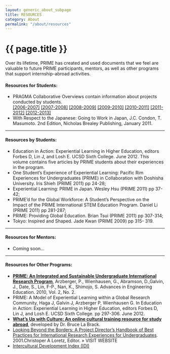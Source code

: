 ```yaml
---
layout: generic_about_subpage
title: RESOURCES
category: About
permalink: "/about/resources"
---
```


# {{ page.title }}

Over its lifetime, PRIME has created and used documents that we feel are valuable to future PRIME participants, mentors, as well as other programs that support internship-abroad activities.

#### Resources for Students:
* PRAGMA Collaborative Overviews contain information about projects conducted by students. 
<br />[[2006-2007]](#) [[2007-2008]](#) [[2008-2009]](#) [[2009-2010]](#) [[2010-2011]](#) [[2011-2012]](#) [[2012-2013]](#)
* With Respect to the Japanese: Going to Work in Japan, J.C. Condon, T. Masumoto. 2nd Edition, Nicholas Brealey Publishing, January 2011.

---

#### Resources by Students:
* Education in Action: Experiential Learning in Higher Education, editors Forbes D, Lin J, and Losh E. UCSD Sixth College. June 2012. This volume contains five articles by PRIME students about their experiences in the program.
* One Student’s Experience of Experiential Learning: Pacific Rim Experiences for Undergraduates (PRIME) in Collaboration with Doshisha University. Iris Shieh (PRIME 2011) pp 24-28;
* Experiential Learning: PRIME in Japan. Wesley Hsu (PRIME 2011) pp 37-42;
* PRIME’d for the Global Workforce: A Student’s Perspective on the Impact of the PRIME International STEM Education Program. Daniel Li (PRIME 2011) pp 281-287;
* PRIME: Providing Global Education. Brian Tsui (PRIME 2011) pp 307-314;
* Tokyo: Inspired and Shaped. Jade Kwan (PRIME 2009) pp 315- 319.

---

#### Resources for Mentors:
* Coming soon...

---

#### Resources for Other Programs:
* **[PRIME: An Integrated and Sustainable Undergraduate International Research Program](http://advances.asee.org/vol02/issue02/05.cfm)**, Arzberger, P., Wienhausen, G., Abramson, D.,Galvin, J., Date, S., Lin, F-P., Nan, K., Shimojo, S. Advances in Engineering Education. 2010, Vol. 2, No. 2.
* PRIME: A Model of Experiential Learning within a Global Research Community, Haga J, Galvin J, Arzberger P, Wienhausen G. In Education in Action: Experiential Learning in Higher Education, editors Forbes D, Lin J, and Losh E. UCSD Sixth College. pp 297-306. June 2012.
* **[What’s Up with Culture: An online cultural training resource for study abroad](http://www2.pacific.edu/sis/culture/)**, developed by Dr. Bruce La Brack.
* [Looking Beyond the Borders: A Project Director’s Handbook of Best Practices for International Research Experiences for Undergraduates](http://www.nsf.gov/pubs/2006/nsf06204/index.html). 2001.Christoper A Loretz, Editor. » VISIT WEBSITE
* [Intercultural Development Index (IDI)](http://www.idiinventory.com/)
